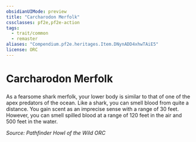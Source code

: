 ```yaml
---
obsidianUIMode: preview
title: "Carcharodon Merfolk"
cssclasses: pf2e,pf2e-action
tags:
  - trait/common
  - remaster
aliases: "Compendium.pf2e.heritages.Item.DNynADD4xhwTAiE5"
license: ORC
---
```

# Carcharodon Merfolk

### 






As a fearsome shark merfolk, your lower body is similar to that of one of the apex predators of the ocean. Like a shark, you can smell blood from quite a distance. You gain scent as an imprecise sense with a range of 30 feet. However, you can smell spilled blood at a range of 120 feet in the air and 500 feet in the water.

*Source: Pathfinder Howl of the Wild*
*ORC*